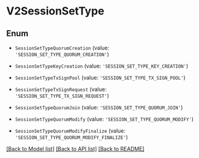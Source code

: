 # V2SessionSetType


## Enum

* `SessionSetTypeQuorumCreation` (value: `'SESSION_SET_TYPE_QUORUM_CREATION'`)

* `SessionSetTypeKeyCreation` (value: `'SESSION_SET_TYPE_KEY_CREATION'`)

* `SessionSetTypeTxSignPool` (value: `'SESSION_SET_TYPE_TX_SIGN_POOL'`)

* `SessionSetTypeTxSignRequest` (value: `'SESSION_SET_TYPE_TX_SIGN_REQUEST'`)

* `SessionSetTypeQuorumJoin` (value: `'SESSION_SET_TYPE_QUORUM_JOIN'`)

* `SessionSetTypeQuorumModify` (value: `'SESSION_SET_TYPE_QUORUM_MODIFY'`)

* `SessionSetTypeQuorumModifyFinalize` (value: `'SESSION_SET_TYPE_QUORUM_MODIFY_FINALIZE'`)

[[Back to Model list]](../README.md#documentation-for-models) [[Back to API list]](../README.md#documentation-for-api-endpoints) [[Back to README]](../README.md)
